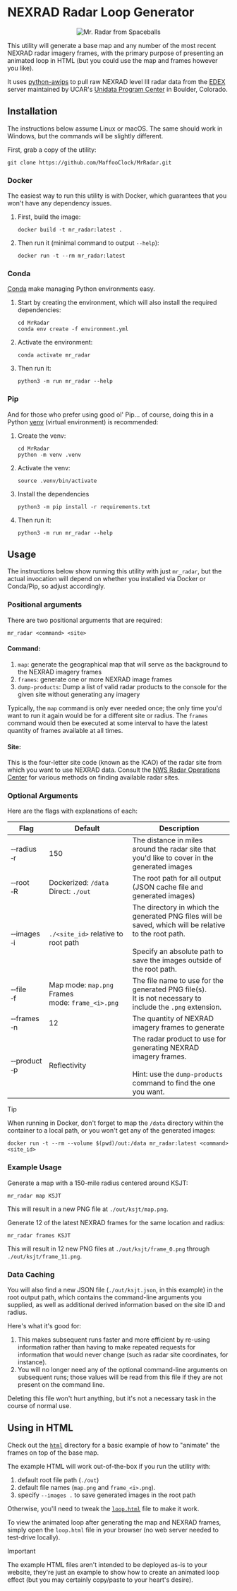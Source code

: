 # NEXRAD Radar Loop Generator

<p align="center">
  <img src="https://github.com/user-attachments/assets/e45fa3ef-298b-4c7f-ba58-d82e0837f5b1" alt="Mr. Radar from Spaceballs" />
</p>

This utility will generate a base map and any number of the most recent NEXRAD radar imagery frames, with the primary purpose of presenting an animated loop in HTML (but you could use the map and frames however you like).

It uses [python-awips](https://github.com/Unidata/python-awips) to pull raw NEXRAD level III radar data from the [EDEX](https://unidata.github.io/awips2/#edex) server maintained by UCAR's [Unidata Program Center](https://www.unidata.ucar.edu/software/awips2/) in Boulder, Colorado.


## Installation

The instructions below assume Linux or macOS.  The same should work in Windows, but the commands will be slightly different.


First, grab a copy of the utility:
```shell
git clone https://github.com/MaffooClock/MrRadar.git
```

### Docker

The easiest way to run this utility is with Docker, which guarantees that you won't have any dependency issues.

1. First, build the image:
    ```shell
    docker build -t mr_radar:latest .
    ```

2. Then run it (minimal command to output `--help`):
    ```shell
    docker run -t --rm mr_radar:latest
    ```


### Conda

[Conda](https://docs.conda.io/en/latest/) make managing Python environments easy.

1. Start by creating the environment, which will also install the required dependencies:
    ```shell
    cd MrRadar
    conda env create -f environment.yml 
    ```

2. Activate the environment:
    ```shell
    conda activate mr_radar
    ```

3. Then run it:
    ```shell
    python3 -m run mr_radar --help
    ```


### Pip

And for those who prefer using good ol' Pip... of course, doing this in a Python [venv](https://docs.python.org/3/library/venv.html) (virtual environment) is recommended:

1. Create the venv:
    ```shell
    cd MrRadar
    python -m venv .venv
    ```

2. Activate the venv:
    ```shell
    source .venv/bin/activate
    ```

3. Install the dependencies
    ```shell
    python3 -m pip install -r requirements.txt
    ```

4. Then run it:
    ```shell
    python3 -m run mr_radar --help
    ```


## Usage

The instructions below show running this utility with just `mr_radar`, but the actual invocation will depend on whether you installed via Docker or Conda/Pip, so adjust accordingly.


### Positional arguments

There are two positional arguments that are required:
```shell
mr_radar <command> <site>
```


#### Command:
 1. `map`: generate the geographical map that will serve as the background to the NEXRAD imagery frames
 2. `frames`: generate one or more NEXRAD image frames
 3. `dump-products`: Dump a list of valid radar products to the console for the given site without generating any imagery

Typically, the `map` command is only ever needed once; the only time you'd want to run it again would be for a different site or radius.  The `frames` command would then be executed at some interval to have the latest quantity of frames available at all times.


#### Site:

This is the four-letter site code (known as the ICAO) of the radar site from which you want to use NEXRAD data.  Consult the [NWS Radar Operations Center](https://www.roc.noaa.gov/branches/program-branch/site-id-database.php) for various methods on finding available radar sites.


### Optional Arguments

Here are the flags with explanations of each:

| Flag                                | Default                                                         | Description                                                                                                                                                                             |
|-------------------------------------|-----------------------------------------------------------------|-----------------------------------------------------------------------------------------------------------------------------------------------------------------------------------------|
| &#8209;&#8209;radius<br />&#8209;r  | 150                                                             | The distance in miles around the radar site that you'd like to cover in the generated images                                                                                            |
| &#8209;&#8209;root<br />&#8209;R    | Dockerized:&nbsp;`/data`<br />Direct:&nbsp;`./out`              | The root path for all output (JSON cache file and generated images)                                                                                                                     |
| &#8209;&#8209;images<br />&#8209;i  | `./<site_id>` relative to root path                             | The directory in which the generated PNG files will be saved, which will be relative to the root path.<br /><br />Specify an absolute path to save the images outside of the root path. |
| &#8209;&#8209;file<br />&#8209;f    | Map mode:&nbsp;`map.png`<br />Frames mode:&nbsp;`frame_<i>.png` | The file name to use for the generated PNG file(s).<br />It is not necessary to include the `.png` extension.                                                                           |
| &#8209;&#8209;frames<br />&#8209;n  | 12                                                              | The quantity of NEXRAD imagery frames to generate                                                                                                                                       |
| &#8209;&#8209;product<br />&#8209;p | Reflectivity                                                    | The radar product to use for generating NEXRAD imagery frames.<br /><br />Hint: use the `dump-products` command to find the one you want.                                               |


> [!TIP]
> When running in Docker, don't forget to map the `/data` directory within the container to a local path, or you won't get any of the generated images:
> ```shell
> docker run -t --rm --volume $(pwd)/out:/data mr_radar:latest <command> <site_id>
> ```


### Example Usage

Generate a map with a 150-mile radius centered around KSJT:
```shell
mr_radar map KSJT
```
This will result in a new PNG file at `./out/ksjt/map.png`. 

Generate 12 of the latest NEXRAD frames for the same location and radius:
```shell
mr_radar frames KSJT
```
This will result in 12 new PNG files at `./out/ksjt/frame_0.png` through `./out/ksjt/frame_11.png`.


### Data Caching

You will also find a new JSON file (`./out/ksjt.json`, in this example) in the root output path, which contains the command-line arguments you supplied, as well as additional derived information based on the site ID and radius.

Here's what it's good for:
1. This makes subsequent runs faster and more efficient by re-using information rather than having to make repeated requests for information that would never change (such as radar site coordinates, for instance).
2. You will no longer need any of the optional command-line arguments on subsequent runs; those values will be read from this file if they are not present on the command line.

Deleting this file won't hurt anything, but it's not a necessary task in the course of normal use.


## Using in HTML

Check out the [`html`](./html) directory for a basic example of how to "animate" the frames on top of the base map.

The example HTML will work out-of-the-box if you run the utility with:
1. default root file path (`./out`)
2. default file names (`map.png` and `frame_<i>.png`).
3. specify `--images .` to save generated images in the root path

Otherwise, you'll need to tweak the [`loop.html`](./html/loop.html) file to make it work.

To view the animated loop after generating the map and NEXRAD frames, simply open the `loop.html` file in your browser (no web server needed to test-drive locally).

> [!IMPORTANT]
> The example HTML files aren't intended to be deployed as-is to your website, they're just an example to show how to create an animated loop effect (but you may certainly copy/paste to your heart's desire).

